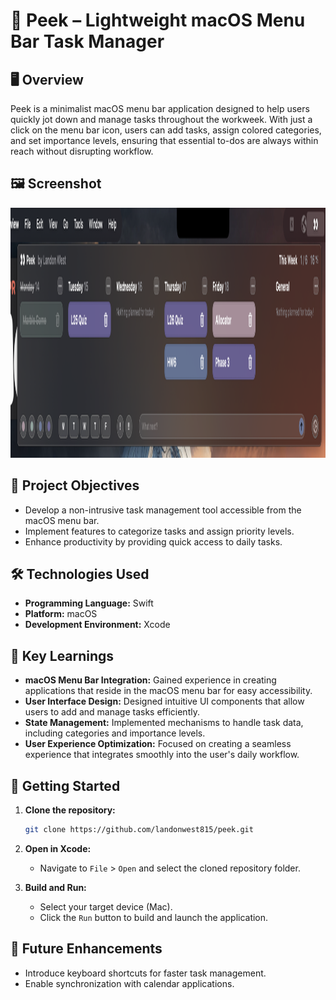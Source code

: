 # 👀 Peek – Lightweight macOS Menu Bar Task Manager

## 🖥️ Overview

Peek is a minimalist macOS menu bar application designed to help users quickly jot down and manage tasks throughout the workweek. With just a click on the menu bar icon, users can add tasks, assign colored categories, and set importance levels, ensuring that essential to-dos are always within reach without disrupting workflow.  

## 🖼️ Screenshot

<img src="./assets/demo.png" height="400"/>

## 🎯 Project Objectives

- Develop a non-intrusive task management tool accessible from the macOS menu bar.
- Implement features to categorize tasks and assign priority levels.
- Enhance productivity by providing quick access to daily tasks.

## 🛠️ Technologies Used

- **Programming Language:** Swift
- **Platform:** macOS
- **Development Environment:** Xcode

## 🧠 Key Learnings

- **macOS Menu Bar Integration:** Gained experience in creating applications that reside in the macOS menu bar for easy accessibility.
- **User Interface Design:** Designed intuitive UI components that allow users to add and manage tasks efficiently.
- **State Management:** Implemented mechanisms to handle task data, including categories and importance levels.
- **User Experience Optimization:** Focused on creating a seamless experience that integrates smoothly into the user's daily workflow.

## 🚀 Getting Started

1. **Clone the repository:**

    ```bash
    git clone https://github.com/landonwest815/peek.git
    ```

2. **Open in Xcode:**
    - Navigate to `File` > `Open` and select the cloned repository folder.

3. **Build and Run:**
    - Select your target device (Mac).
    - Click the `Run` button to build and launch the application.

## 📌 Future Enhancements

- Introduce keyboard shortcuts for faster task management.
- Enable synchronization with calendar applications.
